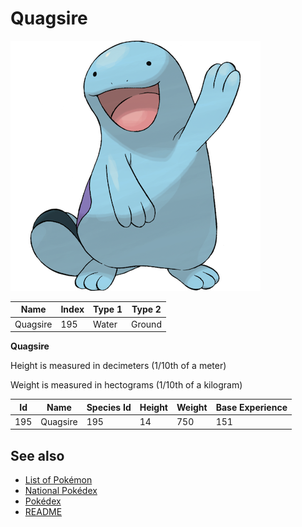 # Quagsire


![Quagsire](images/195.png)

| **Name** | **Index** | **Type 1** | **Type 2** |
|----|----|----|----|
| Quagsire | 195 | Water | Ground  |

**Quagsire** 


Height is measured in decimeters (1/10th of a meter)

Weight is measured in hectograms (1/10th of a kilogram)

| **Id** | **Name** | **Species Id** | **Height** | **Weight** | **Base Experience** |
|--------|----------|----------------|------------|------------|---------------------|
| 195 | Quagsire | 195 | 14 | 750 | 151 |


## See also

- [List of Pokémon](../pokemon.md)
- [National Pokédex](../national_pokedex.md)
- [Pokédex](../pokedex.md)
- [README](../README.md)
